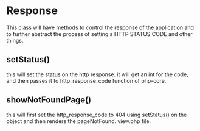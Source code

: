 # Response

This class will have methods to control the response of the application and to further abstract the process of setting a
HTTP STATUS CODE and other things.

## setStatus()

this will set the status on the http response. it will get an int for the code, and then passes it to http_response_code
function of php-core.

## showNotFoundPage()

this will first set the http_response_code to 404 using setStatus() on the object and then renders the pageNotFound.
view.php file.